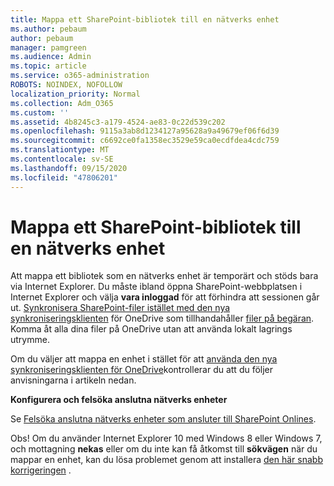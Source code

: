 ```yaml
---
title: Mappa ett SharePoint-bibliotek till en nätverks enhet
ms.author: pebaum
author: pebaum
manager: pamgreen
ms.audience: Admin
ms.topic: article
ms.service: o365-administration
ROBOTS: NOINDEX, NOFOLLOW
localization_priority: Normal
ms.collection: Adm_O365
ms.custom: ''
ms.assetid: 4b8245c3-a179-4524-ae83-0c22d539c202
ms.openlocfilehash: 9115a3ab8d1234127a95628a9a49679ef06f6d39
ms.sourcegitcommit: c6692ce0fa1358ec3529e59ca0ecdfdea4cdc759
ms.translationtype: MT
ms.contentlocale: sv-SE
ms.lasthandoff: 09/15/2020
ms.locfileid: "47806201"
---
```

# <a name="map-a-sharepoint-library-to-a-network-drive"></a>Mappa ett SharePoint-bibliotek till en nätverks enhet

Att mappa ett bibliotek som en nätverks enhet är temporärt och stöds bara via Internet Explorer. Du måste ibland öppna SharePoint-webbplatsen i Internet Explorer och välja **vara inloggad** för att förhindra att sessionen går ut. [Synkronisera SharePoint-filer istället med den nya synkroniseringsklienten](https://support.office.com/article/sync-sharepoint-files-with-the-new-onedrive-sync-client-6de9ede8-5b6e-4503-80b2-6190f3354a88) </a> för OneDrive som tillhandahåller [filer på begäran](https://support.office.com/article/learn-about-onedrive-files-on-demand-0e6860d3-d9f3-4971-b321-7092438fb38e). Komma åt alla dina filer på OneDrive utan att använda lokalt lagrings utrymme.

Om du väljer att mappa en enhet i stället för att [använda den nya synkroniseringsklienten för OneDrive](https://support.office.com/article/sync-sharepoint-files-with-the-new-onedrive-sync-client-6de9ede8-5b6e-4503-80b2-6190f3354a88)kontrollerar du att du följer anvisningarna i artikeln nedan. 


**Konfigurera och felsöka anslutna nätverks enheter**


Se [Felsöka anslutna nätverks enheter som ansluter till SharePoint Onlines](https://docs.microsoft.com/sharepoint/support/administration/troubleshoot-mapped-network-drives).

Obs! Om du använder Internet Explorer 10 med Windows 8 eller Windows 7, och mottagning **nekas** eller om du inte kan få åtkomst till **sökvägen** när du mappar en enhet, kan du lösa problemet genom att installera [den här snabb korrigeringen](https://support.microsoft.com/help/2846960) . 
